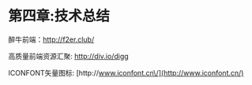 # 第四章:技术总结

醉牛前端：[http:\/\/f2er.club\/](http://f2er.club/)

高质量前端资源汇聚: [http:\/\/div.io\/digg](http://div.io/digg)



ICONFONT矢量图标: [http:\/\/www.iconfont.cn\/](http://www.iconfont.cn/)

